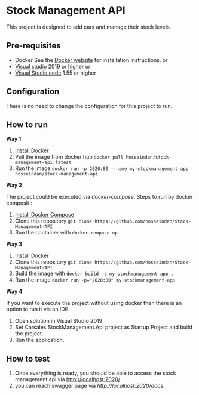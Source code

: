 # Stock Management API

This project is designed to add cars and manage their stock levels.

## Pre-requisites

- Docker See the [Docker website](http://www.docker.io/gettingstarted/#h_installation) for installation instructions.
or
- [Visual studio](https://visualstudio.microsoft.com/downloads/) 2019 or higher
or  
- [Visual Studio code](https://code.visualstudio.com/download) 1.55 or higher

## Configuration

There is no need to change the configuration for this project to run.

## How to run

__Way 1__

1. [Install Docker ](http://www.docker.io/gettingstarted/#h_installation) 
1. Pull the image from docker hub
        `docker pull hosseindan/stock-management-api:latest`
1. Run the image
        `docker run -p 2020:80 --name my-stockmanagement-app hosseindan/stock-management-api`

__Way 2__

The project could be executed via _docker-compose_. Steps to run by docker composit :

1. [Install Docker Compose](https://docs.docker.com/compose/install/)
1. Clone this repository
        `git clone https://github.com/hosseindan/Stock-Management-API`
1. Run the container with
        `docker-compose up`

__Way 3__

1. [Install Docker ](http://www.docker.io/gettingstarted/#h_installation) 
1. Clone this repository
        `git clone https://github.com/hosseindan/Stock-Management-API`
1. Build the image with
        `docker build -t my-stockmanagement-app .`
1. Run the image
        `docker run -p="2020:80" my-stockmanagement-app`

__Way 4__

If you want to execute the project without using docker then there is an option to run it via an IDE 
1. Open solution in Visual Studio 2019
1. Set Carsales.StockManagement.Api project as Startup Project and build the project.
1. Run the application.

## How to test
1. Once everything is ready, you should be able to access the stock management api via [http://localhost:2020/](http://localhost:2020/)
1. you can reach swagger page via _http://localhost:2020/docs_.